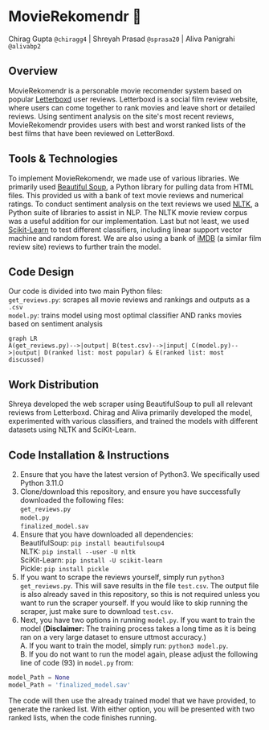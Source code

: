 # MovieRekomendr :movie_camera:
Chirag Gupta `@chiragg4` | Shreyah Prasad `@sprasa20` | Aliva Panigrahi `@alivabp2`
## Overview
MovieRekomendr is a personable movie recomender system based on popular [Letterboxd](https://letterboxd.com/) user reviews. Letterboxd is a social film review website, where users can come together to rank movies and leave short or detailed reviews. Using sentiment analysis on the site's most recent reviews, MovieRekomendr provides users with best and worst ranked lists of the best films that have been reviewed on LetterBoxd. 

## Tools & Technologies
To implement MovieRekomendr, we made use of various libraries. We primarily used [Beautiful Soup](https://www.crummy.com/software/BeautifulSoup/), a Python library for pulling data from HTML files. This provided us with a bank of text movie reviews and numerical ratings. To conduct sentiment analysis on the text reviews we used [NLTK](https://www.nltk.org/), a Python suite of libraries to assist in NLP. The NLTK movie review corpus was a useful addition for our implementation. Last but not least, we used [Scikit-Learn](https://scikit-learn.org/stable/) to test different classifiers, including linear support vector machine and random forest. We are also using a bank of [iMDB](https://www.imdb.com/) (a similar film review site) reviews to further train the model.

## Code Design
Our code is divided into two main Python files: </br>
`get_reviews.py`: scrapes all movie reviews and rankings and outputs as a `.csv` </br>
`model.py`: trains model using most optimal classifier AND ranks movies based on sentiment analysis </br>
```mermaid
graph LR
A(get_reviews.py)-->|output| B(test.csv)-->|input| C(model.py)-->|output| D(ranked list: most popular) & E(ranked list: most discussed)
```

## Work Distribution
Shreya developed the web scraper using BeautifulSoup to pull all relevant reviews from Letterboxd.
Chirag and Aliva primarily developed the model, experimented with various classifiers, and trained the models with different datasets using NLTK and SciKit-Learn.  

## Code Installation & Instructions
2. Ensure that you have the latest version of Python3. We specifically used Python 3.11.0
2. Clone/download this repository, and ensure you have successfully downloaded the following files: </br>
    `get_reviews.py` </br>
    `model.py` </br>
    `finalized_model.sav` </br>
3. Ensure that you have downloaded all dependencies: </br>
   BeautifulSoup: `pip install beautifulsoup4` </br>
   NLTK: `pip install --user -U nltk` </br>
   SciKit-Learn: `pip install -U scikit-learn` </br>
   Pickle: `pip install pickle` </br>
4. If you want to scrape the reviews yourself, simply run `python3 get_reviews.py`. This will save results in the file `test.csv`. The output file is also already saved in this repository, so this is not required unless you want to run the scraper yourself. If you would like to skip running the scraper, just make sure to download `test.csv`.
5. Next, you have two options in running `model.py`. If you want to train the model (**Disclaimer:** The training process takes a long time as it is being ran on a very large dataset to ensure uttmost accuracy.) </br>
    A. If you want to train the model, simply run: `python3 model.py`. </br>
    B. If you do not want to run the model again, please adjust the following line of code (93) in `model.py` from: </br>
```python
model_Path = None
model_Path = 'finalized_model.sav'
```
The code will then use the already trained model that we have provided, to generate the ranked list. With either option, you will be presented with two ranked lists, when the code finishes running.
   
